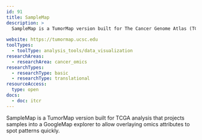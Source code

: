 ```yaml
---
id: 91
title: SampleMap
description: >
  SampleMap is a TumorMap version built for The Cancer Genome Atlas (TCGA) analysis that projects samples into a GoogleMap explorer to allow overlaying omics attributes to spot patterns quickly. 
  
website: https://tumormap.ucsc.edu
toolTypes:
  - toolType: analysis_tools/data_visualization
researchAreas:
  - researchArea: cancer_omics
researchTypes:
  - researchType: basic
  - researchType: translational
resourceAccess:
  type: open
docs:
  - doc: itcr
---
```

SampleMap is a TumorMap version built for TCGA analysis that projects samples into a GoogleMap explorer to allow overlaying omics attributes to spot patterns quickly.